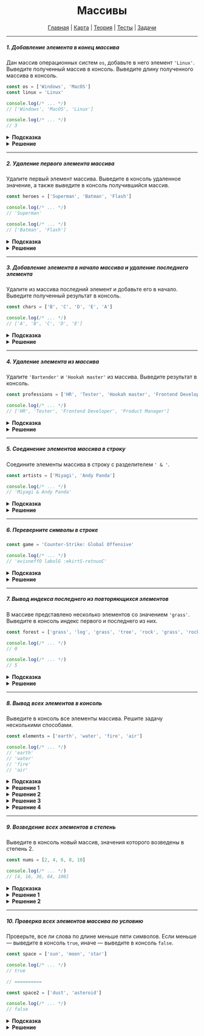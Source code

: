 <div align="center">

# Массивы

[Главная](https://github.com/dollaween/junior-roadmap/)
|
[Карта](/roadmap/README.md)
|
[Теория](/theory/README.md)
|
[Тесты](/tests/README.md)
|
[Задачи](/tasks/README.md)

</div>

---

##### 1. Добавление элемента в конец массива

Дан массив операционных систем `os`, добавьте в него элемент `'Linux'`. Выведите полученный массив в консоль. Выведите длину полученного массива в консоль.

```js
const os = ['Windows', 'MacOS']
const linux = 'Linux'

console.log(/* ... */)
// ['Windows', 'MacOS', 'Linux']

console.log(/* ... */)
// 3
```

<details><summary><b>Подсказка</b></summary>
<p>

Для добавления элемента в массив, используйте метод `push()`.

</p>
</details>

<details><summary><b>Решение</b></summary>
<p>

```js
const os = ['Windows', 'MacOS']
const linux = 'Linux'

const length = os.push('Linux')

console.log(os)
console.log(length)

// либо
console.log(os.length)
```

</p>
</details>

---

##### 2. Удаление первого элемента массива

Удалите первый элемент массива. Выведите в консоль удаленное значение, а также выведите в консоль получившийся массив.

```js
const heroes = ['Superman', 'Batman', 'Flash']

console.log(/* ... */)
// 'Superman'

console.log(/* ... */)
// ['Batman', 'Flash']
```

<details><summary><b>Подсказка</b></summary>
<p>

Для удаления первого элемента массива, используйте метод `shift()`.

</p>
</details>

<details><summary><b>Решение</b></summary>
<p>

```js
const heroes = ['Superman', 'Batman', 'Flash']

console.log(heroes.shift())
console.log(heroes)
```

</p>
</details>

---

##### 3. Добавление элемента в начало массива и удаление последнего элемента

Удалите из массива последний элемент и добавьте его в начало. Выведите полученный результат в консоль.

```js
const chars = ['B', 'C', 'D', 'E', 'A']

console.log(/* ... */)
// ['A', 'B', 'C', 'D', 'E']
```

<details><summary><b>Подсказка</b></summary>
<p>

Для удаления последнего элемента, используйте метод `pop()`.

Для вставки элемента в начало массива, используйте метод `unshift()`.

</p>
</details>

<details><summary><b>Решение</b></summary>
<p>

```js
const chars = ['B', 'C', 'D', 'E', 'A']

const char = chars.pop()

chars.unshift(char)

console.log(chars)
```

</p>
</details>

---

##### 4. Удаление элемента из массива

Удалите `'Bartender'` и `'Hookah master'` из массива. Выведите результат в консоль.

```js
const professions = ['HR', 'Tester', 'Hookah master', 'Frontend Developer', 'Product Manager', 'Bartender']

console.log(/* ... */)
// ['HR', 'Tester', 'Frontend Developer', 'Product Manager']
```

<details><summary><b>Подсказка</b></summary>
<p>

Для удаления элементов из массива по индексу, используйте метод `splice()`.

</p>
</details>

<details><summary><b>Решение</b></summary>
<p>

```js
const professions = ['HR', 'Tester', 'Hookah master', 'Frontend Developer', 'Product Manager', 'Bartender']

professions.splice(2, 1)
professions.splice(4, 1)

console.log(professions)
```

</p>
</details>

---

##### 5. Соединение элементов массива в строку

Соедините элементы массива в строку с разделителем `' & '`.

```js
const artists = ['Miyagi', 'Andy Panda']

console.log(/* ... */)
// 'Miyagi & Andy Panda'
```

<details><summary><b>Подсказка</b></summary>
<p>

Для объединения элементов массива в строку, используйте метод `join(separator)`.

</p>
</details>

<details><summary><b>Решение</b></summary>
<p>

```js
const artists = ['Miyagi', 'Andy Panda']

console.log(artists.join(' & '))
```

</p>
</details>


---

##### 6. Переверните символы в строке

```js
const game = 'Counter-Strike: Global Offensive'

console.log(/* ... */)
// 'evisneffO labolG :ekirtS-retnuoC'
```

<details><summary><b>Подсказка</b></summary>
<p>

Для разбиения строки на массив, используйте метод `split(separator)`.

Для переворчавания элементов массива, используйте метод `reverse()`.

Для объединения элементов массива в строку, используйте метод `join(separator)`.

</p>
</details>

<details><summary><b>Решение</b></summary>
<p>

```js
const game = 'Counter-Strike: Global Offensive'

let result = game.split('')
result = result.reverse()
result = result.join('')

console.log(result)
```

Используя цепь методов, можно написать решение в одну строку:
```js
const game = 'Counter-Strike: Global Offensive'

console.log(game.split('').reverse().join(''))
```

</p>
</details>

---

##### 7. Вывод индекса последнего из повторяющихся элементов

В массиве представлено несколько элементов со значением `'grass'`. Выведите в консоль индекс первого и последнего из них.

```js
const forest = ['grass', 'log', 'grass', 'tree', 'rock', 'grass', 'rock']

console.log(/* ... */)
// 0

console.log(/* ... */)
// 5
```

<details><summary><b>Подсказка</b></summary>
<p>

Для возвращения первого индекса, по которому элемент может быть найден, используйте метод `indexOf()`.

Для возвращения последнего индекса, по которому элемент может быть найден, используйте метод `lastIndexOf()`.

</p>
</details>

<details><summary><b>Решение</b></summary>
<p>

```js
const forest = ['grass', 'log', 'grass', 'tree', 'rock', 'grass', 'rock']

console.log(forest.indexOf('grass'))
console.log(forest.lastIndexOf('grass'))
```

</p>
</details>

---

##### 8. Вывод всех элементов в консоль

Выведите в консоль все элементы массива. Решите задачу несколькими способами.

```js
const elements = ['earth', 'water', 'fire', 'air']

console.log(/* ... */)
// 'earth'
// 'water'
// 'fire'
// 'air'
```

<details><summary><b>Подсказка</b></summary>
<p>

Для перебора элементов массива, используйте методы `forEach()`, `map()`, или циклы `for`, `while`.

</p>
</details>

<details><summary><b>Решение 1</b></summary>
<p>

Решение через метод `forEach()`:
```js
const elements = ['earth', 'water', 'fire', 'air']

elements.forEach((elem) => {
  console.log(elem)
})
```

</p>
</details>

<details><summary><b>Решение 2</b></summary>
<p>

Решение через метод `map()`:
```js
const elements = ['earth', 'water', 'fire', 'air']

elements.map((elem) => {
  console.log(elem)
})
```

</p>
</details>

<details><summary><b>Решение 3</b></summary>
<p>

Решение через цикл `for`:
```js
const elements = ['earth', 'water', 'fire', 'air']

for (let i = 0; i < elements.length; i++) {
  console.log(elements[i])
}
```

</p>
</details>

<details><summary><b>Решение 4</b></summary>
<p>

Решение через цикл `while`:
```js
const elements = ['earth', 'water', 'fire', 'air']

let i = 0

while (i < elements.length) {
  console.log(elements[i])
  i++
}
```

</p>
</details>

---

##### 9. Возведение всех элементов в степень

Выведите в консоль новый массив, значения которого возведены в степень 2.

```js
const nums = [2, 4, 6, 8, 10]

console.log(/* ... */)
// [4, 16, 36, 64, 100]
```

<details><summary><b>Подсказка</b></summary>
<p>

Для обхода элементов массива и создания нового — используйте метод `map()`.

Либо создайте новый массив вручную. Пройдитесь по исходному массиву с помощью цикла `for` и вставьте возведенные в степень числа в новый массив.

</p>
</details>

<details><summary><b>Решение 1</b></summary>
<p>

```js
const nums = [2, 4, 6, 8, 10]

const result = nums.map((elem) => {
  return elem ** 2
})

console.log(result)
```

</p>
</details>

<details><summary><b>Решение 2</b></summary>
<p>

```js
const nums = [2, 4, 6, 8, 10]
const result = []

for (let i = 0; i < nums.length; i++) {
  const squared = nums[i] ** 2
  result.push(squared)
}

console.log(result)
```

</p>
</details>

---

##### 10. Проверка всех элементов массива по условию

Проверьте, все ли слова по длине меньше пяти символов. Если меньше — выведите в консоль `true`, иначе — выведите в консоль `false`.

```js
const space = ['sun', 'moon', 'star']

console.log(/* ... */)
// true

// ==========

const space2 = ['dust', 'asteroid']

console.log(/* ... */)
// false
```

<details><summary><b>Подсказка</b></summary>
<p>

Для проверки чтобы все элементы массива удовлетворяли условию, используйте метод `every()`.

</p>
</details>

<details><summary><b>Решение</b></summary>
<p>

```js
const space = ['sun', 'moon', 'star']

const result = space.every((elem) => {
  return elem.length < 5
})

console.log(result)

// ==========

const space2 = ['dust', 'asteroid']

const result2 = space2.every((elem) => {
  return elem.length < 5
})

console.log(result2)
```

</p>
</details>












